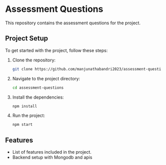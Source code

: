 # Assessment Questions

This repository contains the assessment questions for the project.

## Project Setup

To get started with the project, follow these steps:

1. Clone the repository:
    ```sh
    git clone https://github.com/manjunathabandri2023/assessment-questions.git
    ```

2. Navigate to the project directory:
    ```sh
    cd assessment-questions
    ```

3. Install the dependencies:
    ```sh
    npm install
    ```

4. Run the project:
    ```sh
    npm start
    ```

## Features

- List of features included in the project.
- Backend setup with Mongodb and apis


